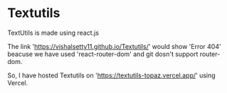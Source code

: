 # Textutils
TextUtils is made using react.js

The link 'https://vishalsetty11.github.io/Textutils/' would show 'Error 404' beacuse we have used 'react-router-dom' and git dosn't support router-dom.

So, I have hosted Textutils on 'https://textutils-topaz.vercel.app/' using Vercel.
